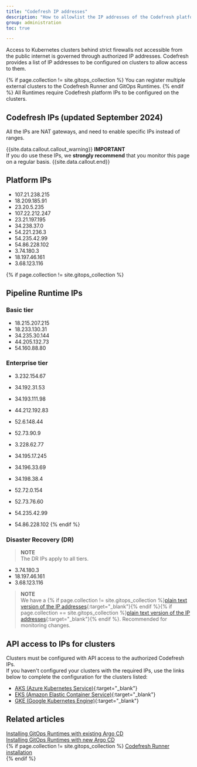 ```yaml
---
title: "Codefresh IP addresses"
description: "How to allowlist the IP addresses of the Codefresh platform"
group: administration
toc: true

---
```

Access to Kubernetes clusters behind strict firewalls not accessible from the public internet is governed through authorized IP addresses. 
Codefresh provides a list of IP addresses to be configured on clusters to allow access to them. 

{% if page.collection != site.gitops_collection %}
You can register multiple external clusters to the Codefresh Runner and GitOps Runtimes. 
{% endif %}
All Runtimes require Codefresh platform IPs to be configured on the clusters.  
<!--- In addition, managed clusters registered to Hosted GitOps Runtimes must be configured with a set of specific IP addresses to authorize access. -->


## Codefresh IPs (updated September 2024)

All the IPs are NAT gateways, and need to enable specific IPs instead of ranges.

{{site.data.callout.callout_warning}}
**IMPORTANT**  
If you do use these IPs, we **strongly recommend** that you monitor this page on a regular basis.
{{site.data.callout.end}}

## Platform IPs

- 107.21.238.215
- 18.209.185.91
- 23.20.5.235
- 107.22.212.247
- 23.21.197.195
- 34.238.37.0
- 54.221.236.3
- 54.235.42.99
- 54.86.228.102
- 3.74.180.3
- 18.197.46.161
- 3.68.123.116


{% if page.collection != site.gitops_collection %}
## Pipeline Runtime IPs

### Basic tier
- 18.215.207.215
- 18.233.130.31
- 34.235.30.144
- 44.205.132.73
- 54.160.88.80

### Enterprise tier

- 3.232.154.67
- 34.192.31.53
- 34.193.111.98
- 44.212.192.83
- 52.6.148.44
- 52.73.90.9
- 3.228.62.77
- 34.195.17.245
- 34.196.33.69
- 34.198.38.4
- 52.72.0.154
- 52.73.76.60

- 54.235.42.99
- 54.86.228.102
{% endif %}

### Disaster Recovery (DR)

>**NOTE**  
The DR IPs apply to all tiers.

- 3.74.180.3
- 18.197.46.161
- 3.68.123.116

<!--- ## Hosted GitOps 

### Hosted Runtime IPs

- 72.44.39.224
- 3.85.182.203
- 3.211.224.172
- 52.5.116.137
- 34.200.130.17
- 3.212.173.12

### Disaster Recovery (DR)
- 3.75.252.115
- 3.65.186.48
- 3.123.55.242

-->
>**NOTE**    
We have a {% if page.collection != site.gitops_collection %}[plain text version of the IP addresses]({{site.baseurl}}/docs/administration/cf-ip4.txt){:target="\_blank"}{% endif %}{% if page.collection == site.gitops_collection %}[plain text version of the IP addresses]({{site.baseurl}}/gitops/administration/cf-gitops-cloud-ip4.txt){:target="\_blank"}{% endif %}. Recommended for monitoring changes.

## API access to IPs for clusters
Clusters must be configured with API access to the authorized Codefresh IPs.  
If you haven't configured your clusters with the required IPs, use the links below to complete the configuration for the clusters listed:
* [AKS (Azure Kubernetes Service)](https://docs.microsoft.com/en-us/azure/aks/api-server-authorized-ip-ranges){:target="\_blank"}  
* [EKS (Amazon Elastic Container Service)](https://aws.amazon.com/premiumsupport/knowledge-center/eks-lock-api-access-IP-addresses/){:target="\_blank"}  
* [GKE (Google Kubernetes Engine)](https://cloud.google.com/kubernetes-engine/docs/how-to/private-clusters){:target="\_blank"}  

## Related articles
[Installing GitOps Runtimes with existing Argo CD]({{site.baseurl}}/docs/installation/gitops/runtime-install-with-existing-argo-cd/)   
[Installing GitOps Runtimes with new Argo CD]({{site.baseurl}}/docs/installation/gitops/runtime-install-with-new-argo-cd/)  
{% if page.collection != site.gitops_collection %}
[Codefresh Runner installation]({{site.baseurl}}/docs/installation/runner/install-codefresh-runner/)  
{% endif %}
